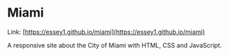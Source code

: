# Miami

Link: [https://essey1.github.io/miami](https://essey1.github.io/miami)

A responsive site about the City of Miami with HTML, CSS and JavaScript.
